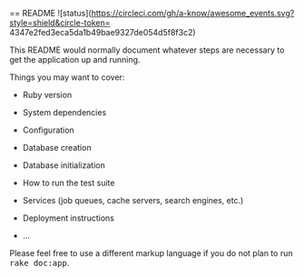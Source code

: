 == README
![status](https://circleci.com/gh/a-know/awesome_events.svg?style=shield&circle-token= 4347e2fed3eca5da1b49bae9327de054d5f8f3c2)

This README would normally document whatever steps are necessary to get the
application up and running.

Things you may want to cover:

* Ruby version

* System dependencies

* Configuration

* Database creation

* Database initialization

* How to run the test suite

* Services (job queues, cache servers, search engines, etc.)

* Deployment instructions

* ...


Please feel free to use a different markup language if you do not plan to run
<tt>rake doc:app</tt>.
